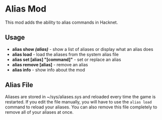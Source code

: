 # Alias Mod
This mod adds the ability to alias commands in Hacknet.

## Usage
* **alias show _(alias)_** - show a list of aliases or display what an alias does
* **alias load** - load the aliases from the system alias file
* **alias set [alias] "[command]"** - set or replace an alias
* **alias remove [alias]** - remove an alias
* **alias info** - show info about the mod

## Alias File
Aliases are stored in ~/sys/aliases.sys and reloaded every time the game is restarted. If you edit the file manually, you will have to use the `alias load` command to reload your aliases. You can also remove this file completely to remove all of your aliases at once.
